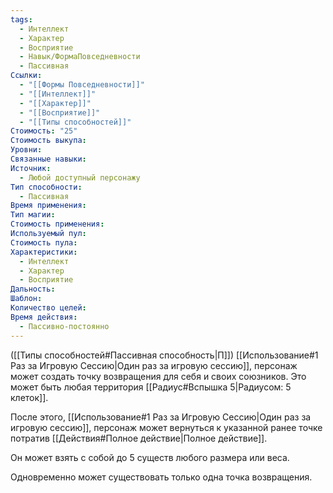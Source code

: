 ```yaml
---
tags:
  - Интеллект
  - Характер
  - Восприятие
  - Навык/ФормаПовседневности
  - Пассивная
Ссылки:
  - "[[Формы Повседневности]]"
  - "[[Интеллект]]"
  - "[[Характер]]"
  - "[[Восприятие]]"
  - "[[Типы способностей]]"
Стоимость: "25"
Стоимость выкупа: 
Уровни: 
Связанные навыки: 
Источник:
  - Любой доступный персонажу
Тип способности:
  - Пассивная
Время применения: 
Тип магии: 
Стоимость применения: 
Используемый пул: 
Стоимость пула: 
Характеристики:
  - Интеллект
  - Характер
  - Восприятие
Дальность: 
Шаблон: 
Количество целей: 
Время действия:
  - Пассивно-постоянно
---
```

([[Типы способностей#Пассивная способность|П]]) [[Использование#1 Раз за Игровую Сессию|Один раз за игровую сессию]], персонаж может создать точку возвращения для себя и своих союзников. Это может быть любая территория [[Радиус#Вспышка 5|Радиусом: 5 клеток]].

После этого, [[Использование#1 Раз за Игровую Сессию|Один раз за игровую сессию]], персонаж может вернуться к указанной ранее точке потратив [[Действия#Полное действие|Полное действие]].

Он может взять с собой до 5 существ любого размера или веса. 

Одновременно может существовать только одна точка возвращения. 